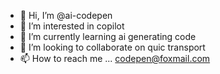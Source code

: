- 👋 Hi, I’m @ai-codepen
- 👀 I’m interested in copilot
- 🌱 I’m currently learning ai generating code
- 💞️ I’m looking to collaborate on quic transport
- 📫 How to reach me ... codepen@foxmail.com

<!---
ai-codepen/ai-codepen is a ✨ special ✨ repository because its `README.md` (this file) appears on your GitHub profile.
You can click the Preview link to take a look at your changes.
--->
